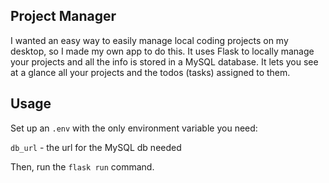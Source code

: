 ## Project Manager

I wanted an easy way to easily manage local coding projects on my desktop, so I made my own app to do this. It uses Flask to locally manage your projects and all the info is stored in a MySQL database. It lets you see at a glance all your projects and the todos (tasks) assigned to them.

## Usage

Set up an `.env` with the only environment variable you need:

`db_url` - the url for the MySQL db needed

Then, run the `flask run` command.